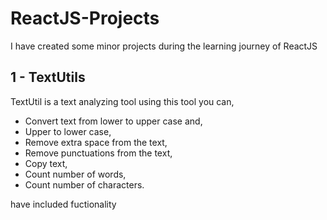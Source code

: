 # ReactJS-Projects
I have created some minor projects during the learning journey of ReactJS

## 1 - TextUtils
TextUtil is a text analyzing tool using this tool you can, 
* Convert text from lower to upper case and, 
* Upper to lower case, 
* Remove extra space from the text, 
* Remove punctuations from the text,
* Copy text,
* Count number of words,
* Count number of characters.

have included fuctionality

